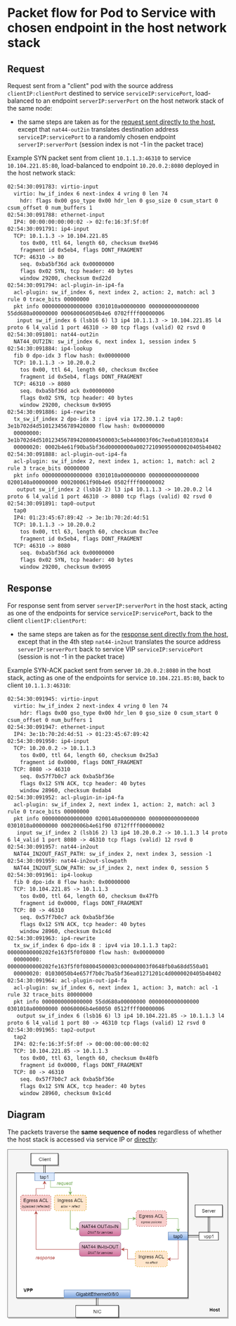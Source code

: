 # Packet flow for Pod to Service with chosen endpoint in the host network stack

## Request
Request sent from a "client" pod with the source address `clientIP:clientPort`
destined to service `serviceIP:servicePort`, load-balanced to an endpoint
`serverIP:serverPort` on the host network stack of the same node:

 - the same steps are taken as for the [request sent directly to the host][pod-to-host],
   except that `nat44-out2in` translates destination address `serviceIP:servicePort`
   to a randomly chosen endpoint `serverIP:serverPort` (session index is not -1
   in the packet trace)
   

Example SYN packet sent from client `10.1.1.3:46310` to service `10.104.221.85:80`,
load-balanced to endpoint `10.20.0.2:8080` deployed in the host network stack:
```
02:54:30:091783: virtio-input
  virtio: hw_if_index 6 next-index 4 vring 0 len 74
    hdr: flags 0x00 gso_type 0x00 hdr_len 0 gso_size 0 csum_start 0 csum_offset 0 num_buffers 1
02:54:30:091788: ethernet-input
  IP4: 00:00:00:00:00:02 -> 02:fe:16:3f:5f:0f
02:54:30:091791: ip4-input
  TCP: 10.1.1.3 -> 10.104.221.85
    tos 0x00, ttl 64, length 60, checksum 0xe946
    fragment id 0x5eb4, flags DONT_FRAGMENT
  TCP: 46310 -> 80
    seq. 0xba5bf36d ack 0x00000000
    flags 0x02 SYN, tcp header: 40 bytes
    window 29200, checksum 0xd22d
02:54:30:091794: acl-plugin-in-ip4-fa
  acl-plugin: sw_if_index 6, next index 2, action: 2, match: acl 3 rule 0 trace_bits 00000000
  pkt info 0000000000000000 0301010a00000000 0000000000000000 55dd680a00000000 000600060050b4e6 0702ffff00000006
   input sw_if_index 6 (lsb16 6) l3 ip4 10.1.1.3 -> 10.104.221.85 l4 proto 6 l4_valid 1 port 46310 -> 80 tcp flags (valid) 02 rsvd 0
02:54:30:091801: nat44-out2in
  NAT44_OUT2IN: sw_if_index 6, next index 1, session index 5
02:54:30:091884: ip4-lookup
  fib 0 dpo-idx 3 flow hash: 0x00000000
  TCP: 10.1.1.3 -> 10.20.0.2
    tos 0x00, ttl 64, length 60, checksum 0xc6ee
    fragment id 0x5eb4, flags DONT_FRAGMENT
  TCP: 46310 -> 8080
    seq. 0xba5bf36d ack 0x00000000
    flags 0x02 SYN, tcp header: 40 bytes
    window 29200, checksum 0x9095
02:54:30:091886: ip4-rewrite
  tx_sw_if_index 2 dpo-idx 3 : ipv4 via 172.30.1.2 tap0: 3e1b702d4d510123456789420800 flow hash: 0x00000000
  00000000: 3e1b702d4d5101234567894208004500003c5eb440003f06c7ee0a0101030a14
  00000020: 0002b4e61f90ba5bf36d00000000a002721090950000020405b40402
02:54:30:091888: acl-plugin-out-ip4-fa
  acl-plugin: sw_if_index 2, next index 1, action: 1, match: acl 2 rule 3 trace_bits 00000000
  pkt info 0000000000000000 0301010a00000000 0000000000000000 0200140a00000000 000200061f90b4e6 0502ffff00000002
   output sw_if_index 2 (lsb16 2) l3 ip4 10.1.1.3 -> 10.20.0.2 l4 proto 6 l4_valid 1 port 46310 -> 8080 tcp flags (valid) 02 rsvd 0
02:54:30:091891: tap0-output
  tap0
  IP4: 01:23:45:67:89:42 -> 3e:1b:70:2d:4d:51
  TCP: 10.1.1.3 -> 10.20.0.2
    tos 0x00, ttl 63, length 60, checksum 0xc7ee
    fragment id 0x5eb4, flags DONT_FRAGMENT
  TCP: 46310 -> 8080
    seq. 0xba5bf36d ack 0x00000000
    flags 0x02 SYN, tcp header: 40 bytes
    window 29200, checksum 0x9095
```

## Response

For response sent from server `serverIP:serverPort` in the host stack, acting as
one of the endpoints for service `serviceIP:servicePort`, back to the client
`clientIP:clientPort`:

 - the same steps are taken as for the [response sent directly from the host][pod-to-host],
   except that in the 4th step `nat44-in2out` translates the source address
   `serverIP:serverPort` back to service VIP `serviceIP:servicePort` (session
   is not -1 in the packet trace)

Example SYN-ACK packet sent from server `10.20.0.2:8080` in the host stack,
acting as one of the endpoints for service `10.104.221.85:80`, back to client
`10.1.1.3:46310`:
```
02:54:30:091945: virtio-input
  virtio: hw_if_index 2 next-index 4 vring 0 len 74
    hdr: flags 0x00 gso_type 0x00 hdr_len 0 gso_size 0 csum_start 0 csum_offset 0 num_buffers 1
02:54:30:091947: ethernet-input
  IP4: 3e:1b:70:2d:4d:51 -> 01:23:45:67:89:42
02:54:30:091950: ip4-input
  TCP: 10.20.0.2 -> 10.1.1.3
    tos 0x00, ttl 64, length 60, checksum 0x25a3
    fragment id 0x0000, flags DONT_FRAGMENT
  TCP: 8080 -> 46310
    seq. 0x57f7b0c7 ack 0xba5bf36e
    flags 0x12 SYN ACK, tcp header: 40 bytes
    window 28960, checksum 0xdab4
02:54:30:091952: acl-plugin-in-ip4-fa
  acl-plugin: sw_if_index 2, next index 1, action: 2, match: acl 3 rule 0 trace_bits 00000000
  pkt info 0000000000000000 0200140a00000000 0000000000000000 0301010a00000000 00020006b4e61f90 0712ffff00000002
   input sw_if_index 2 (lsb16 2) l3 ip4 10.20.0.2 -> 10.1.1.3 l4 proto 6 l4_valid 1 port 8080 -> 46310 tcp flags (valid) 12 rsvd 0
02:54:30:091957: nat44-in2out
  NAT44_IN2OUT_FAST_PATH: sw_if_index 2, next index 3, session -1
02:54:30:091959: nat44-in2out-slowpath
  NAT44_IN2OUT_SLOW_PATH: sw_if_index 2, next index 0, session 5
02:54:30:091961: ip4-lookup
  fib 0 dpo-idx 8 flow hash: 0x00000000
  TCP: 10.104.221.85 -> 10.1.1.3
    tos 0x00, ttl 64, length 60, checksum 0x47fb
    fragment id 0x0000, flags DONT_FRAGMENT
  TCP: 80 -> 46310
    seq. 0x57f7b0c7 ack 0xba5bf36e
    flags 0x12 SYN ACK, tcp header: 40 bytes
    window 28960, checksum 0x1c4d
02:54:30:091963: ip4-rewrite
  tx_sw_if_index 6 dpo-idx 8 : ipv4 via 10.1.1.3 tap2: 00000000000202fe163f5f0f0800 flow hash: 0x00000000
  00000000: 00000000000202fe163f5f0f08004500003c000040003f0648fb0a68dd550a01
  00000020: 01030050b4e657f7b0c7ba5bf36ea01271201c4d0000020405b40402
02:54:30:091964: acl-plugin-out-ip4-fa
  acl-plugin: sw_if_index 6, next index 1, action: 3, match: acl -1 rule 32 trace_bits 80000000
  pkt info 0000000000000000 55dd680a00000000 0000000000000000 0301010a00000000 00060006b4e60050 0512ffff00000006
   output sw_if_index 6 (lsb16 6) l3 ip4 10.104.221.85 -> 10.1.1.3 l4 proto 6 l4_valid 1 port 80 -> 46310 tcp flags (valid) 12 rsvd 0
02:54:30:091965: tap2-output
  tap2
  IP4: 02:fe:16:3f:5f:0f -> 00:00:00:00:00:02
  TCP: 10.104.221.85 -> 10.1.1.3
    tos 0x00, ttl 63, length 60, checksum 0x48fb
    fragment id 0x0000, flags DONT_FRAGMENT
  TCP: 80 -> 46310
    seq. 0x57f7b0c7 ack 0xba5bf36e
    flags 0x12 SYN ACK, tcp header: 40 bytes
    window 28960, checksum 0x1c4d
```

## Diagram 

The packets traverse the **same sequence of nodes** regardless of whether the
host stack is accessed via service IP or [directly][pod-to-host]:

![Pod connecting to service endpoint in the host stack][pod-to-host-diagram]


[pod-to-host-diagram]: pod-to-host.png
[pod-to-host]: POD_TO_HOST.md